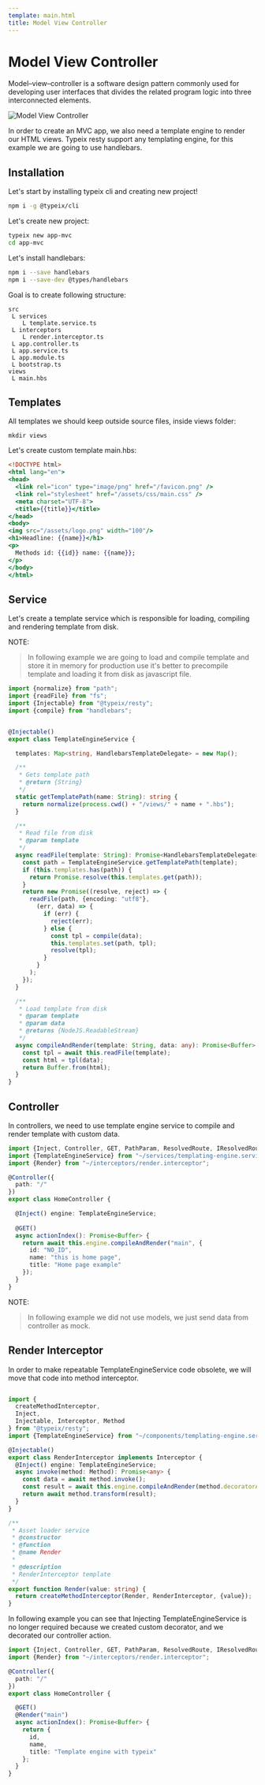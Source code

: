 ```yaml
---
template: main.html
title: Model View Controller
---
```

# Model View Controller
Model–view–controller is a software design pattern commonly used for developing user interfaces 
that divides the related program logic into three interconnected elements. <br />

![Model View Controller](/assets/mvc.png)


In order to create an MVC app, we also need a template engine to render our HTML views.
Typeix resty support any templating engine, for this example we are going to use handlebars.

## Installation
Let's start by installing typeix cli and creating new project!
```bash
npm i -g @typeix/cli
```
Let's create new project:
```bash
typeix new app-mvc
cd app-mvc
```
Let's install handlebars:
```bash
npm i --save handlebars
npm i --save-dev @types/handlebars
```

Goal is to create following structure:
```text
src
 L services
    L template.service.ts
 L interceptors
    L render.interceptor.ts   
 L app.controller.ts
 L app.service.ts
 L app.module.ts
 L bootstrap.ts
views
 L main.hbs
```

## Templates
All templates we should keep outside source files, inside views folder:
```shell
mkdir views
```

Let's create custom template main.hbs:
```handlebars
<!DOCTYPE html>
<html lang="en">
<head>
  <link rel="icon" type="image/png" href="/favicon.png" />
  <link rel="stylesheet" href="/assets/css/main.css" />
  <meta charset="UTF-8">
  <title>{{title}}</title>
</head>
<body>
<img src="/assets/logo.png" width="100"/>
<h1>Headline: {{name}}</h1>
<p>
  Methods id: {{id}} name: {{name}};
</p>
</body>
</html>
```

## Service
Let's create a template service which is responsible for loading, compiling and rendering template from disk.

NOTE:
> In following example we are going to load and compile template and store it in memory
> for production use it's better to precompile template and loading it from disk as javascript file.


```ts
import {normalize} from "path";
import {readFile} from "fs";
import {Injectable} from "@typeix/resty";
import {compile} from "handlebars";


@Injectable()
export class TemplateEngineService {

  templates: Map<string, HandlebarsTemplateDelegate> = new Map();

  /**
   * Gets template path
   * @return {String}
   */
  static getTemplatePath(name: String): string {
    return normalize(process.cwd() + "/views/" + name + ".hbs");
  }

  /**
   * Read file from disk
   * @param template
   */
  async readFile(template: String): Promise<HandlebarsTemplateDelegate> {
    const path = TemplateEngineService.getTemplatePath(template);
    if (this.templates.has(path)) {
      return Promise.resolve(this.templates.get(path));
    }
    return new Promise((resolve, reject) => {
      readFile(path, {encoding: "utf8"},
        (err, data) => {
          if (err) {
            reject(err);
          } else {
            const tpl = compile(data);
            this.templates.set(path, tpl);
            resolve(tpl);
          }
        }
      );
    });
  }

  /**
   * Load template from disk
   * @param template
   * @param data
   * @returns {NodeJS.ReadableStream}
   */
  async compileAndRender(template: String, data: any): Promise<Buffer> {
    const tpl = await this.readFile(template);
    const html = tpl(data);
    return Buffer.from(html);
  }
}
```

## Controller
In controllers, we need to use template engine service to compile and render template with custom data.
```ts
import {Inject, Controller, GET, PathParam, ResolvedRoute, IResolvedRoute} from "@typeix/resty";
import {TemplateEngineService} from "~/services/templating-engine.service";
import {Render} from "~/interceptors/render.interceptor";

@Controller({
  path: "/"
})
export class HomeController {

  @Inject() engine: TemplateEngineService;
  
  @GET()
  async actionIndex(): Promise<Buffer> {
    return await this.engine.compileAndRender("main", {
      id: "NO_ID",
      name: "this is home page",
      title: "Home page example"
    });
  }
}
```
NOTE:
> In following example we did not use models, we just send data from controller as mock.

## Render Interceptor
In order to make repeatable TemplateEngineService code obsolete, we will move that code into method interceptor.
```ts

import {
  createMethodInterceptor,
  Inject,
  Injectable, Interceptor, Method
} from "@typeix/resty";
import {TemplateEngineService} from "~/components/templating-engine.service";

@Injectable()
export class RenderInterceptor implements Interceptor {
  @Inject() engine: TemplateEngineService;
  async invoke(method: Method): Promise<any> {
    const data = await method.invoke();
    const result = await this.engine.compileAndRender(method.decoratorArgs.value, data);
    return await method.transform(result);
  }
}

/**
 * Asset loader service
 * @constructor
 * @function
 * @name Render
 *
 * @description
 * RenderInterceptor template
 */
export function Render(value: string) {
  return createMethodInterceptor(Render, RenderInterceptor, {value});
}
```
In following example you can see that Injecting TemplateEngineService is no longer required
because we created custom decorator, and we decorated our controller action.
```ts
import {Inject, Controller, GET, PathParam, ResolvedRoute, IResolvedRoute} from "@typeix/resty";
import {Render} from "~/interceptors/render.interceptor";

@Controller({
  path: "/"
})
export class HomeController {

  @GET()
  @Render("main")
  async actionIndex(): Promise<Buffer> {
    return {
      id,
      name,
      title: "Template engine with typeix"
    };
  }
}
```
